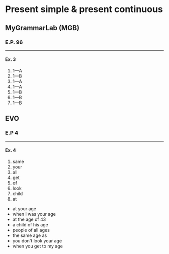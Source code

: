 # Present simple & present continuous

## MyGrammarLab (MGB)
### E.P. 96
---
#### Ex. 3
1. 1—A
2. 1—B
3. 1—A
4. 1—A
5. 1—B
6. 1—B
7. 1—B

## EVO
### E.P 4
---
#### Ex. 4
1. same
2. your
3. all
4. get
5. of
6. look
7. child
8. at

- at your age
- when I was your age
- at the age of 43
- a child of his age
- people of all ages
- the same age as
- you don't look your age
- when you get to my age
